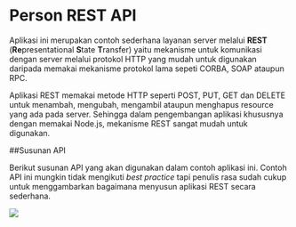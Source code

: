 # Person REST API


Aplikasi ini merupakan contoh sederhana layanan server melalui **REST** (**Re**presentational **S**tate **T**ransfer) yaitu mekanisme untuk komunikasi dengan server melalui protokol HTTP yang mudah untuk digunakan daripada memakai mekanisme protokol lama sepeti CORBA, SOAP ataupun RPC. 

Aplikasi REST memakai metode HTTP seperti POST, PUT, GET dan DELETE untuk menambah, mengubah, mengambil ataupun menghapus resource yang ada pada server. Sehingga dalam pengembangan aplikasi khususnya dengan memakai Node.js, mekanisme REST sangat mudah untuk digunakan.


##Susunan API

Berikut susunan API yang akan digunakan dalam contoh aplikasi ini. Contoh API ini mungkin tidak mengikuti *best practice* tapi penulis rasa sudah cukup untuk menggambarkan bagaimana menyusun aplikasi REST secara sederhana.


![](https://raw.githubusercontent.com/junwatu/pengenalan-nodejs-gitbook/develop/images/persons-rest-api.png)

